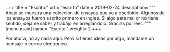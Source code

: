 +++
title = "Escrito."
url = "escrito"
date = 2019-02-24
description= """
Abajo se muestra una colección de ensayos que yo a escribido. Algunos de los
ensayos fueron escrito primero en ingles. Si algo esta mal or no tiene sentido,
déjame saber y trabajo en arreglándolo. Gracias por leer.
"""
[menu.main]
name= "Escrito."
weight= 2
+++

Por ahora, no ay nada aquí. Pero si tienes ideas por algo, mándame un mensaje o
correo electrónico.
